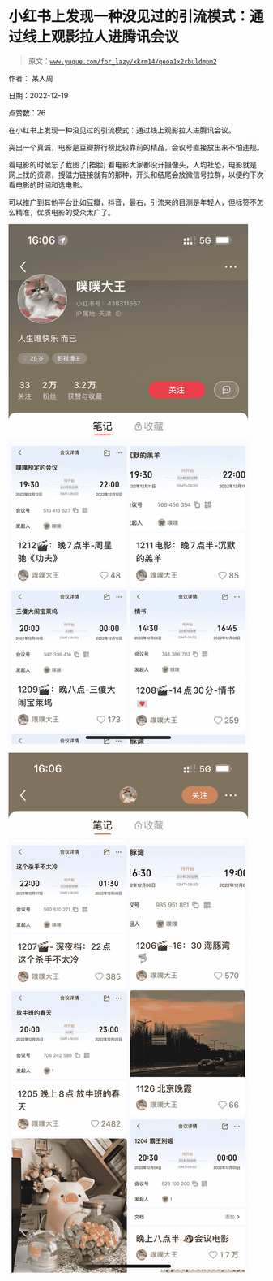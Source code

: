 # 小红书上发现一种没见过的引流模式：通过线上观影拉人进腾讯会议

> 原文：[`www.yuque.com/for_lazy/xkrm14/qeoa1x2rbuldmpm2`](https://www.yuque.com/for_lazy/xkrm14/qeoa1x2rbuldmpm2)

作者： 某人周

日期：2022-12-19

点赞数：26

在小红书上发现一种没见过的引流模式：通过线上观影拉人进腾讯会议。

突出一个真诚，电影是豆瓣排行榜比较靠前的精品，会议号直接放出来不怕违规。

看电影的时候忘了截图了[捂脸] 看电影大家都没开摄像头，人均社恐，电影就是网上找的资源，搜磁力链接就有的那种，开头和结尾会放微信号拉群，以便约下次看电影的时间和选电影。

可以推广到其他平台比如豆瓣，抖音，最右，引流来的目测是年轻人，但标签不怎么精准，优质电影的受众太广了。

![](img/d671ccf1ce4f54539488d39c44eef28f.png)

![](img/b8bf354bc2266dd6f17b5a0e874aaa49.png)

